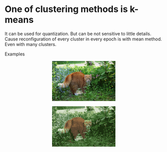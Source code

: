 # One of clustering methods is k-means

It can be used for quantization. But can be not sensitive to little details. Cause reconfiguration of every cluster in every epoch is with mean method. Even with many clusters.

Examples
<p align="center"> 
<p align="center"> <img src="https://github.com/popikeyshen/all/blob/main/clustering/cat.jpg" width = 40% /> </p>
<p align="center"> <img src="https://github.com/popikeyshen/all/blob/main/clustering/cat_res.png" width = 40% /> </p>
</p>
